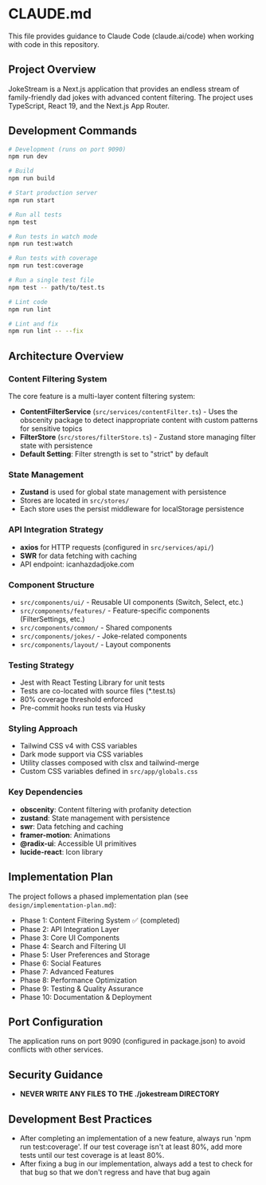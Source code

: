# CLAUDE.md

This file provides guidance to Claude Code (claude.ai/code) when working with code in this repository.

## Project Overview

JokeStream is a Next.js application that provides an endless stream of family-friendly dad jokes with advanced content filtering. The project uses TypeScript, React 19, and the Next.js App Router.

## Development Commands

```bash
# Development (runs on port 9090)
npm run dev

# Build
npm run build

# Start production server
npm run start

# Run all tests
npm test

# Run tests in watch mode
npm run test:watch

# Run tests with coverage
npm run test:coverage

# Run a single test file
npm test -- path/to/test.ts

# Lint code
npm run lint

# Lint and fix
npm run lint -- --fix
```

## Architecture Overview

### Content Filtering System
The core feature is a multi-layer content filtering system:
- **ContentFilterService** (`src/services/contentFilter.ts`) - Uses the obscenity package to detect inappropriate content with custom patterns for sensitive topics
- **FilterStore** (`src/stores/filterStore.ts`) - Zustand store managing filter state with persistence
- **Default Setting**: Filter strength is set to "strict" by default

### State Management
- **Zustand** is used for global state management with persistence
- Stores are located in `src/stores/`
- Each store uses the persist middleware for localStorage persistence

### API Integration Strategy
- **axios** for HTTP requests (configured in `src/services/api/`)
- **SWR** for data fetching with caching
- API endpoint: icanhazdadjoke.com

### Component Structure
- `src/components/ui/` - Reusable UI components (Switch, Select, etc.)
- `src/components/features/` - Feature-specific components (FilterSettings, etc.)
- `src/components/common/` - Shared components
- `src/components/jokes/` - Joke-related components
- `src/components/layout/` - Layout components

### Testing Strategy
- Jest with React Testing Library for unit tests
- Tests are co-located with source files (*.test.ts)
- 80% coverage threshold enforced
- Pre-commit hooks run tests via Husky

### Styling Approach
- Tailwind CSS v4 with CSS variables
- Dark mode support via CSS variables
- Utility classes composed with clsx and tailwind-merge
- Custom CSS variables defined in `src/app/globals.css`

### Key Dependencies
- **obscenity**: Content filtering with profanity detection
- **zustand**: State management with persistence
- **swr**: Data fetching and caching
- **framer-motion**: Animations
- **@radix-ui**: Accessible UI primitives
- **lucide-react**: Icon library

## Implementation Plan

The project follows a phased implementation plan (see `design/implementation-plan.md`):
- Phase 1: Content Filtering System ✅ (completed)
- Phase 2: API Integration Layer
- Phase 3: Core UI Components
- Phase 4: Search and Filtering UI
- Phase 5: User Preferences and Storage
- Phase 6: Social Features
- Phase 7: Advanced Features
- Phase 8: Performance Optimization
- Phase 9: Testing & Quality Assurance
- Phase 10: Documentation & Deployment

## Port Configuration

The application runs on port 9090 (configured in package.json) to avoid conflicts with other services.

## Security Guidance

- **NEVER WRITE ANY FILES TO THE ./jokestream DIRECTORY**

## Development Best Practices

- After completing an implementation of a new feature, always run 'npm run test:coverage'. If our test coverage isn't at least 80%, add more tests until our test coverage is at least 80%.
- After fixing a bug in our implementation, always add a test to check for that bug so that we don't regress and have that bug again